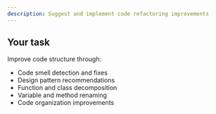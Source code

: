 ```yaml
---
description: Suggest and implement code refactoring improvements
---
```


## Your task

Improve code structure through:
- Code smell detection and fixes
- Design pattern recommendations
- Function and class decomposition
- Variable and method renaming
- Code organization improvements
